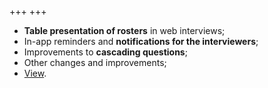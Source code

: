 +++
+++
- **Table presentation of rosters** in web interviews;
- In-app reminders and **notifications for the interviewers**;
- Improvements to **cascading questions**;
- Other changes and improvements;
- [View](/release-notes/version-19-06).

